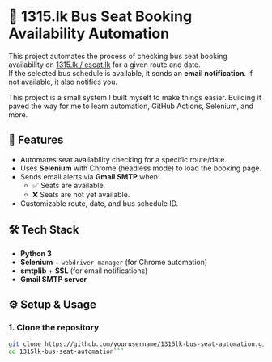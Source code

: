 # 🚌 1315.lk Bus Seat Booking Availability Automation

This project automates the process of checking bus seat booking availability on [1315.lk / eseat.lk](https://sltb.eseat.lk) for a given route and date.  
If the selected bus schedule is available, it sends an **email notification**. If not available, it also notifies you.

This project is a small system I built myself to make things easier. Building it paved the way for me to learn automation, GitHub Actions, Selenium, and more.

## 🔑 Features
- Automates seat availability checking for a specific route/date.
- Uses **Selenium** with Chrome (headless mode) to load the booking page.
- Sends email alerts via **Gmail SMTP** when:
  - ✅ Seats are available.
  - ❌ Seats are not yet available.
- Customizable route, date, and bus schedule ID.

## 🛠 Tech Stack
- **Python 3**
- **Selenium** + `webdriver-manager` (for Chrome automation)
- **smtplib** + **SSL** (for email notifications)
- **Gmail SMTP server**

## ⚙️ Setup & Usage

### 1. Clone the repository
```bash
git clone https://github.com/yourusername/1315lk-bus-seat-automation.git
cd 1315lk-bus-seat-automation```
